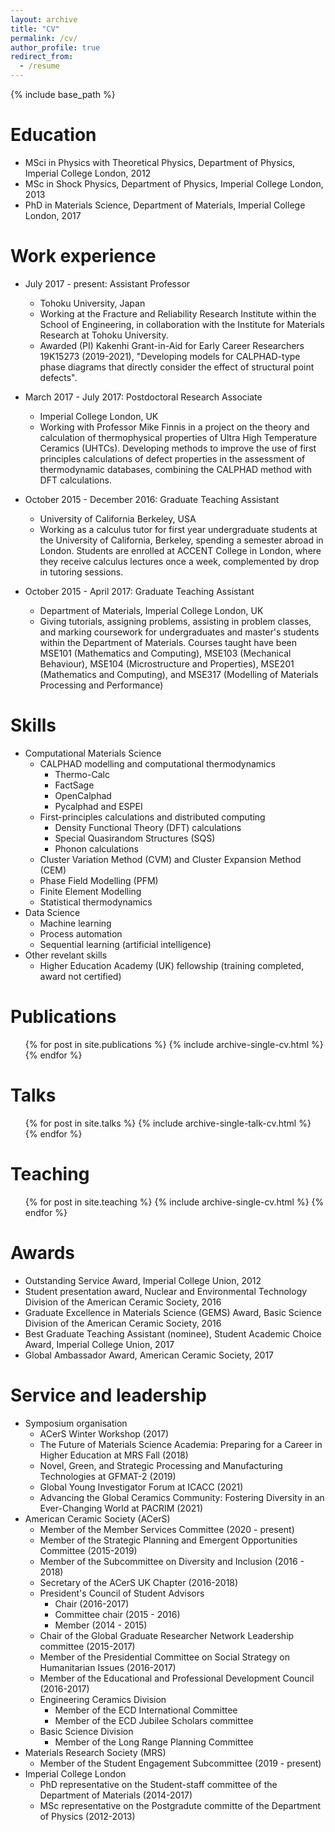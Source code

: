 ```yaml
---
layout: archive
title: "CV"
permalink: /cv/
author_profile: true
redirect_from:
  - /resume
---
```


{% include base_path %}

Education
======
* MSci in Physics with Theoretical Physics, Department of Physics, Imperial College London, 2012
* MSc in Shock Physics, Department of Physics, Imperial College London, 2013
* PhD in Materials Science, Department of Materials, Imperial College London, 2017

Work experience
======
* July 2017 - present: Assistant Professor
  * Tohoku University, Japan
  * Working at the Fracture and Reliability Research Institute within the School of Engineering, in collaboration with the Institute for Materials Research at Tohoku University.
  * Awarded (PI) Kakenhi Grant-in-Aid for Early Career Researchers 19K15273 (2019-2021), "Developing models for CALPHAD-type phase diagrams that directly consider the effect of structural point defects".

* March 2017 - July 2017: Postdoctoral Research Associate
  * Imperial College London, UK
  * Working with Professor Mike Finnis in a project on the theory and calculation of thermophysical properties of Ultra High Temperature Ceramics (UHTCs). Developing methods to improve the use of first principles calculations of defect properties in the assessment of thermodynamic databases, combining the CALPHAD method with DFT calculations.

* October 2015 - December 2016: Graduate Teaching Assistant
  * University of California Berkeley, USA
  * Working as a calculus tutor for first year undergraduate students at the University of California, Berkeley, spending a semester abroad in London. Students are enrolled at ACCENT College in London, where they receive calculus lectures once a week, complemented by drop in tutoring sessions.

* October 2015 - April 2017: Graduate Teaching Assistant
  * Department of Materials, Imperial College London, UK
  * Giving tutorials, assigning problems, assisting in problem classes, and marking coursework for undergraduates and master's students within the Department of Materials. Courses taught have been MSE101 (Mathematics and Computing), MSE103 (Mechanical Behaviour), MSE104 (Microstructure and Properties), MSE201 (Mathematics and Computing), and MSE317 (Modelling of Materials Processing and Performance)

Skills
======
* Computational Materials Science
  * CALPHAD modelling and computational thermodynamics 
    * Thermo-Calc
    * FactSage
    * OpenCalphad
    * Pycalphad and ESPEI
  * First-principles calculations and distributed computing
    * Density Functional Theory (DFT) calculations 
    * Special Quasirandom Structures (SQS)
    * Phonon calculations
  * Cluster Variation Method (CVM) and Cluster Expansion Method (CEM)
  * Phase Field Modelling (PFM)
  * Finite Element Modelling
  * Statistical thermodynamics
* Data Science
  * Machine learning
  * Process automation
  * Sequential learning (artificial intelligence)
* Other revelant skills
  * Higher Education Academy (UK) fellowship (training completed, award not certified) 

Publications
======
  <ul>{% for post in site.publications %}
    {% include archive-single-cv.html %}
  {% endfor %}</ul>
  
Talks
======
  <ul>{% for post in site.talks %}
    {% include archive-single-talk-cv.html %}
  {% endfor %}</ul>
  
Teaching
======
  <ul>{% for post in site.teaching %}
    {% include archive-single-cv.html %}
  {% endfor %}</ul>

Awards
======
* Outstanding Service Award, Imperial College Union, 2012
* Student presentation award, Nuclear and Environmental Technology Division of the American Ceramic Society, 2016
* Graduate Excellence in Materials Science (GEMS) Award, Basic Science Division of the American Ceramic Society, 2016
* Best Graduate Teaching Assistant (nominee), Student Academic Choice Award, Imperial College Union, 2017
* Global Ambassador Award, American Ceramic Society, 2017
  
Service and leadership
======
* Symposium organisation
  * ACerS Winter Workshop (2017)
  * The Future of Materials Science Academia: Preparing for a Career in Higher Education at MRS Fall (2018)
  * Novel, Green, and Strategic Processing and Manufacturing Technologies at GFMAT-2 (2019)
  * Global Young Investigator Forum at ICACC (2021)
  * Advancing the Global Ceramics Community: Fostering Diversity in an Ever-Changing World at PACRIM (2021)
* American Ceramic Society (ACerS)
  * Member of the Member Services Committee (2020 - present)
  * Member of the Strategic Planning and Emergent Opportunities Committee (2015-2019)
  * Member of the Subcommittee on Diversity and Inclusion (2016 - 2018)
  * Secretary of the ACerS UK Chapter (2016-2018)
  * President's Council of Student Advisors 
    * Chair (2016-2017)
    * Committee chair (2015 - 2016)
    * Member (2014 - 2015)
  * Chair of the Global Graduate Researcher Network Leadership committee (2015-2017)
  * Member of the Presidential Committee on Social Strategy on Humanitarian Issues (2016-2017)
  * Member of the Educational and Professional Development Council (2016-2017)
  * Engineering Ceramics Division
    * Member of the ECD International Committee
    * Member of the ECD Jubilee Scholars committee
  * Basic Science Division
    * Member of the Long Range Planning Committee
* Materials Research Society (MRS)
  * Member of the Student Engagement Subcommittee (2019 - present)
* Imperial College London
  * PhD representative on the Student-staff committee of the Department of Materials (2014-2017)
  * MSc representative on the Postgradute committe of the Department of Physics (2012-2013)


